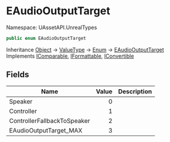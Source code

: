 # EAudioOutputTarget

Namespace: UAssetAPI.UnrealTypes

```csharp
public enum EAudioOutputTarget
```

Inheritance [Object](https://docs.microsoft.com/en-us/dotnet/api/system.object) → [ValueType](https://docs.microsoft.com/en-us/dotnet/api/system.valuetype) → [Enum](https://docs.microsoft.com/en-us/dotnet/api/system.enum) → [EAudioOutputTarget](./uassetapi.unrealtypes.eaudiooutputtarget.md)<br>
Implements [IComparable](https://docs.microsoft.com/en-us/dotnet/api/system.icomparable), [IFormattable](https://docs.microsoft.com/en-us/dotnet/api/system.iformattable), [IConvertible](https://docs.microsoft.com/en-us/dotnet/api/system.iconvertible)

## Fields

| Name | Value | Description |
| --- | --: | --- |
| Speaker | 0 |  |
| Controller | 1 |  |
| ControllerFallbackToSpeaker | 2 |  |
| EAudioOutputTarget_MAX | 3 |  |
